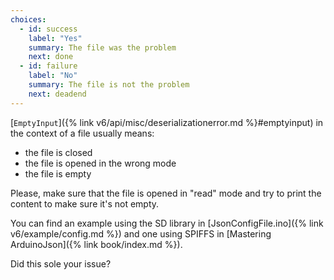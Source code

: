 ```yaml
---
choices:
  - id: success
    label: "Yes"
    summary: The file was the problem
    next: done
  - id: failure
    label: "No"
    summary: The file is not the problem
    next: deadend
---
```


[`EmptyInput`]({% link v6/api/misc/deserializationerror.md %}#emptyinput) in the context of a file usually means:

* the file is closed
* the file is opened in the wrong mode
* the file is empty

Please, make sure that the file is opened in "read" mode and try to print the content to make sure it's not empty.

You can find an example using the SD library in [JsonConfigFile.ino]({% link v6/example/config.md %}) and one using SPIFFS in [Mastering ArduinoJson]({% link book/index.md %}).

Did this sole your issue?